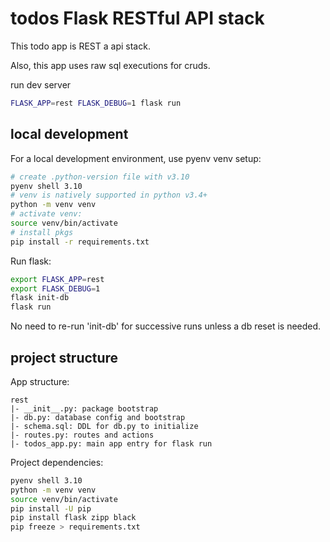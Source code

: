 # todos Flask RESTful API stack

This todo app is REST a api stack.

Also, this app uses raw sql executions for cruds.

run dev server

```sh
FLASK_APP=rest FLASK_DEBUG=1 flask run
```

## local development

For a local development environment, use pyenv venv setup:

```sh
# create .python-version file with v3.10
pyenv shell 3.10
# venv is natively supported in python v3.4+
python -m venv venv
# activate venv:
source venv/bin/activate
# install pkgs
pip install -r requirements.txt
```

Run flask:

```sh
export FLASK_APP=rest
export FLASK_DEBUG=1
flask init-db
flask run
```

No need to re-run 'init-db' for successive runs unless a db reset is needed.

## project structure

App structure:

```
rest
|- __init__.py: package bootstrap
|- db.py: database config and bootstrap
|- schema.sql: DDL for db.py to initialize
|- routes.py: routes and actions
|- todos_app.py: main app entry for flask run
```

Project dependencies:

```sh
pyenv shell 3.10
python -m venv venv
source venv/bin/activate
pip install -U pip
pip install flask zipp black
pip freeze > requirements.txt
```
